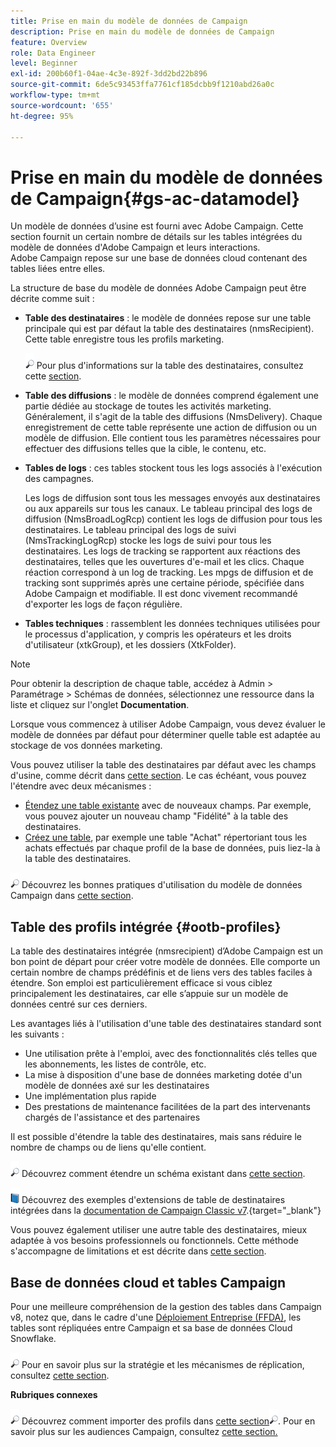 ```yaml
---
title: Prise en main du modèle de données de Campaign
description: Prise en main du modèle de données de Campaign
feature: Overview
role: Data Engineer
level: Beginner
exl-id: 200b60f1-04ae-4c3e-892f-3dd2bd22b896
source-git-commit: 6de5c93453ffa7761cf185dcbb9f1210abd26a0c
workflow-type: tm+mt
source-wordcount: '655'
ht-degree: 95%

---
```


# Prise en main du modèle de données de Campaign{#gs-ac-datamodel}

Un modèle de données d’usine est fourni avec Adobe Campaign. Cette section fournit un certain nombre de détails sur les tables intégrées du modèle de données d&#39;Adobe Campaign et leurs interactions. Adobe Campaign repose sur une base de données cloud contenant des tables liées entre elles.

La structure de base du modèle de données Adobe Campaign peut être décrite comme suit :

* **Table des destinataires** : le modèle de données repose sur une table principale qui est par défaut la table des destinataires (nmsRecipient). Cette table enregistre tous les profils marketing.

   ![](../assets/do-not-localize/glass.png) Pour plus d&#39;informations sur la table des destinataires, consultez cette [section](#ootb-profiles).

* **Table des diffusions** : le modèle de données comprend également une partie dédiée au stockage de toutes les activités marketing. Généralement, il s&#39;agit de la table des diffusions (NmsDelivery). Chaque enregistrement de cette table représente une action de diffusion ou un modèle de diffusion. Elle contient tous les paramètres nécessaires pour effectuer des diffusions telles que la cible, le contenu, etc.

* **Tables de logs** : ces tables stockent tous les logs associés à l&#39;exécution des campagnes.

   Les logs de diffusion sont tous les messages envoyés aux destinataires ou aux appareils sur tous les canaux. Le tableau principal des logs de diffusion (NmsBroadLogRcp) contient les logs de diffusion pour tous les destinataires.
Le tableau principal des logs de suivi (NmsTrackingLogRcp) stocke les logs de suivi pour tous les destinataires. Les logs de tracking se rapportent aux réactions des destinataires, telles que les ouvertures d&#39;e-mail et les clics. Chaque réaction correspond à un log de tracking.
Les mpgs de diffusion et de tracking sont supprimés après une certaine période, spécifiée dans Adobe Campaign et modifiable. Il est donc vivement recommandé d&#39;exporter les logs de façon régulière.

* **Tables techniques** : rassemblent les données techniques utilisées pour le processus d&#39;application, y compris les opérateurs et les droits d&#39;utilisateur (xtkGroup), et les dossiers (XtkFolder).

>[!NOTE]
>
>Pour obtenir la description de chaque table, accédez à Admin > Paramétrage > Schémas de données, sélectionnez une ressource dans la liste et cliquez sur l&#39;onglet **Documentation**.

Lorsque vous commencez à utiliser Adobe Campaign, vous devez évaluer le modèle de données par défaut pour déterminer quelle table est adaptée au stockage de vos données marketing.

Vous pouvez utiliser la table des destinataires par défaut avec les champs d&#39;usine, comme décrit dans [cette section](#ootb-profiles). Le cas échéant, vous pouvez l&#39;étendre avec deux mécanismes :

* [Étendez une table existante](extend-schema.md) avec de nouveaux champs. Par exemple, vous pouvez ajouter un nouveau champ &quot;Fidélité&quot; à la table des destinataires.
* [Créez une table](create-schema.md), par exemple une table &quot;Achat&quot; répertoriant tous les achats effectués par chaque profil de la base de données, puis liez-la à la table des destinataires.

![](../assets/do-not-localize/glass.png) Découvrez les bonnes pratiques d&#39;utilisation du modèle de données Campaign dans [cette section](datamodel-best-practices.md).

## Table des profils intégrée {#ootb-profiles}

La table des destinataires intégrée (nmsrecipient) dʼAdobe Campaign est un bon point de départ pour créer votre modèle de données. Elle comporte un certain nombre de champs prédéfinis et de liens vers des tables faciles à étendre. Son emploi est particulièrement efficace si vous ciblez principalement les destinataires, car elle sʼappuie sur un modèle de données centré sur ces derniers.

Les avantages liés à l&#39;utilisation d&#39;une table des destinataires standard sont les suivants :

* Une utilisation prête à l&#39;emploi, avec des fonctionnalités clés telles que les abonnements, les listes de contrôle, etc.
* La mise à disposition d&#39;une base de données marketing dotée d&#39;un modèle de données axé sur les destinataires
* Une implémentation plus rapide
* Des prestations de maintenance facilitées de la part des intervenants chargés de l&#39;assistance et des partenaires

Il est possible d&#39;étendre la table des destinataires, mais sans réduire le nombre de champs ou de liens qu&#39;elle contient.

![](../assets/do-not-localize/glass.png) Découvrez comment étendre un schéma existant dans [cette section](extend-schema.md).

![](../assets/do-not-localize/book.png) Découvrez des exemples d&#39;extensions de table de destinataires intégrées dans la [documentation de Campaign Classic v7](https://experienceleague.adobe.com/docs/campaign-classic/using/configuring-campaign-classic/editing-schemas/examples-of-schemas-edition.html?lang=fr#extending-a-table).{target=&quot;_blank&quot;}

Vous pouvez également utiliser une autre table des destinataires, mieux adaptée à vos besoins professionnels ou fonctionnels. Cette méthode s&#39;accompagne de limitations et est décrite dans [cette section](custom-recipient.md).

## Base de données cloud et tables Campaign

Pour une meilleure compréhension de la gestion des tables dans Campaign v8, notez que, dans le cadre d&#39;une [Déploiement Entreprise (FFDA)](../architecture/enterprise-deployment.md), les tables sont répliquées entre Campaign et sa base de données Cloud Snowflake.

![](../assets/do-not-localize/glass.png) Pour en savoir plus sur la stratégie et les mécanismes de réplication, consultez [cette section](../architecture/replication.md).

**Rubriques connexes**

![](../assets/do-not-localize/glass.png) Découvrez comment importer des profils dans [cette section![](../assets/do-not-localize/glass.png)](../start/import.md).
Pour en savoir plus sur les audiences Campaign, consultez [cette section.](../start/audiences.md)
